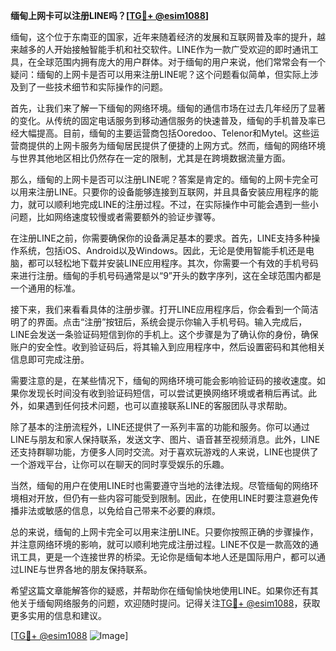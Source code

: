 **缅甸上网卡可以注册LINE吗？[[TG💪+ @esim1088](https://t.me/s/esim1088)]**

缅甸，这个位于东南亚的国家，近年来随着经济的发展和互联网普及率的提升，越来越多的人开始接触智能手机和社交软件。LINE作为一款广受欢迎的即时通讯工具，在全球范围内拥有庞大的用户群体。对于缅甸的用户来说，他们常常会有一个疑问：缅甸的上网卡是否可以用来注册LINE呢？这个问题看似简单，但实际上涉及到了一些技术细节和实际操作的问题。

首先，让我们来了解一下缅甸的网络环境。缅甸的通信市场在过去几年经历了显著的变化。从传统的固定电话服务到移动通信服务的快速普及，缅甸的手机普及率已经大幅提高。目前，缅甸的主要运营商包括Ooredoo、Telenor和Mytel。这些运营商提供的上网卡服务为缅甸居民提供了便捷的上网方式。然而，缅甸的网络环境与世界其他地区相比仍然存在一定的限制，尤其是在跨境数据流量方面。

那么，缅甸的上网卡是否可以注册LINE呢？答案是肯定的。缅甸的上网卡完全可以用来注册LINE。只要你的设备能够连接到互联网，并且具备安装应用程序的能力，就可以顺利地完成LINE的注册过程。不过，在实际操作中可能会遇到一些小问题，比如网络速度较慢或者需要额外的验证步骤等。

在注册LINE之前，你需要确保你的设备满足基本的要求。首先，LINE支持多种操作系统，包括iOS、Android以及Windows。因此，无论是使用智能手机还是电脑，都可以轻松地下载并安装LINE应用程序。其次，你需要一个有效的手机号码来进行注册。缅甸的手机号码通常是以“9”开头的数字序列，这在全球范围内都是一个通用的标准。

接下来，我们来看看具体的注册步骤。打开LINE应用程序后，你会看到一个简洁明了的界面。点击“注册”按钮后，系统会提示你输入手机号码。输入完成后，LINE会发送一条验证码短信到你的手机上。这个步骤是为了确认你的身份，确保账户的安全性。收到验证码后，将其输入到应用程序中，然后设置密码和其他相关信息即可完成注册。

需要注意的是，在某些情况下，缅甸的网络环境可能会影响验证码的接收速度。如果你发现长时间没有收到验证码短信，可以尝试更换网络环境或者稍后再试。此外，如果遇到任何技术问题，也可以直接联系LINE的客服团队寻求帮助。

除了基本的注册流程外，LINE还提供了一系列丰富的功能和服务。你可以通过LINE与朋友和家人保持联系，发送文字、图片、语音甚至视频消息。此外，LINE还支持群聊功能，方便多人同时交流。对于喜欢玩游戏的人来说，LINE也提供了一个游戏平台，让你可以在聊天的同时享受娱乐的乐趣。

当然，缅甸的用户在使用LINE时也需要遵守当地的法律法规。尽管缅甸的网络环境相对开放，但仍有一些内容可能受到限制。因此，在使用LINE时要注意避免传播非法或敏感的信息，以免给自己带来不必要的麻烦。

总的来说，缅甸的上网卡完全可以用来注册LINE。只要你按照正确的步骤操作，并注意网络环境的影响，就可以顺利地完成注册过程。LINE不仅是一款高效的通讯工具，更是一个连接世界的桥梁。无论你是缅甸本地人还是国际用户，都可以通过LINE与世界各地的朋友保持联系。

希望这篇文章能解答你的疑惑，并帮助你在缅甸愉快地使用LINE。如果你还有其他关于缅甸网络服务的问题，欢迎随时提问。记得关注[TG💪+ @esim1088](https://t.me/s/esim1088)，获取更多实用的信息和建议。

[[TG💪+ @esim1088](https://t.me/s/esim1088) ![Image](https://i.postimg.cc/4NQfJmqS/Snipaste-2025-05-13-00-14-12.png)]
